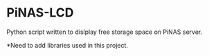 # PiNAS-LCD

Python script written to dislplay free storage space on PiNAS server.




*Need to add libraries used in this project.
